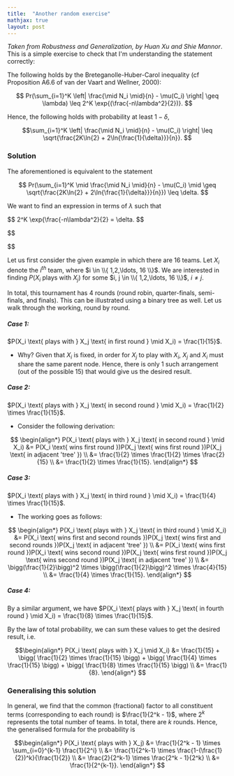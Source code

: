 ```yaml
---
title:  "Another random exercise"
mathjax: true
layout: post
---
```


*Taken from Robustness and Generalization, by Huan Xu and Shie Mannor*. This is a simple exercise to check that I'm understanding the statement correctly:

The following holds by the Breteganolle-Huber-Carol inequality (cf Proposition A6.6 of van der Vaart and Wellner,
2000):

$$
Pr(\sum_{i=1}^K \left| \frac{\mid N_i \mid}{n} - \mu(C_i) \right| \geq \lambda) \leq 2^K \exp{(\frac{-n\lambda^2}{2})}.
$$

Hence, the following holds with probability at least $1 − \delta$,

$$\sum_{i=1}^K \left| \frac{\mid N_i \mid}{n} - \mu(C_i) \right| \leq \sqrt{\frac{2K\ln{2} + 2\ln{\frac{1}{\delta}}}{n}}.
$$

### Solution

The aforementioned is equivalent to the statement

$$
Pr(\sum_{i=1}^K \mid \frac{\mid N_i \mid}{n} - \mu(C_i) \mid \geq \sqrt{\frac{2K\ln{2} + 2\ln{\frac{1}{\delta}}}{n}}) \leq \delta.
$$

We want to find an expression in terms of $\lambda$ such that 

$$
2^K \exp{\frac{-n\lambda^2}{2} = \delta.
$$



$$

$$





Let us first consider the given example in which there are 16 teams. Let $X_i$ denote the $i^{th}$ team, where $i \in \\{ 1,2,\ldots, 16 \\}$. We are interested in finding $P(X_i \text{ plays with } X_j)$ for some $i, j \in \\{ 1,2,\ldots, 16 \\}$, $i \neq j$. 

In total, this tournament has 4 rounds (round robin, quarter-finals, semi-finals, and finals). This can be illustrated using a binary tree as well. Let us walk through the working, round by round.

##### Case 1:
$P(X_i \text{ plays with } X_j \text{ in first round } \mid X_i) = \frac{1}{15}$.

- Why? Given that $X_i$ is fixed, in order for $X_j$ to play with $X_i$, $X_j$ and $X_i$ must share the same parent node. Hence, there is only 1 such arrangement (out of the possible 15) that would give us the desired result.


##### Case 2:
$P(X_i \text{ plays with } X_j \text{ in second round } \mid X_i) = \frac{1}{2} \times \frac{1}{15}$.

- Consider the following derivation:

$$
\begin{align*}
P(X_i \text{ plays with } X_j \text{ in second round } \mid X_i) &= P(X_i \text{ wins first round })P(X_j \text{ wins first round })P(X_j \text{ in adjacent 'tree' }) \\
&= \frac{1}{2} \times \frac{1}{2} \times \frac{2}{15} \\
&= \frac{1}{2} \times \frac{1}{15}.
\end{align*}
$$

##### Case 3:
$P(X_i \text{ plays with } X_j \text{ in third round } \mid X_i) = \frac{1}{4} \times \frac{1}{15}$.

- The working goes as follows:

$$
\begin{align*}
P(X_i \text{ plays with } X_j \text{ in third round } \mid X_i) &= P(X_i \text{ wins first and second rounds })P(X_j \text{ wins first and second rounds })P(X_j \text{ in adjacent 'tree' }) \\
&= P(X_i \text{ wins first round })P(X_i \text{ wins second round })P(X_j \text{ wins first round })P(X_j \text{ wins second round })P(X_j \text{ in adjacent 'tree' }) \\
&= \bigg(\frac{1}{2}\bigg)^2 \times \bigg(\frac{1}{2}\bigg)^2 \times \frac{4}{15} \\
&= \frac{1}{4} \times \frac{1}{15}.
\end{align*}
$$

##### Case 4:

By a similar argument, we have $P(X_i \text{ plays with } X_j \text{ in fourth round } \mid X_i) = \frac{1}{8} \times \frac{1}{15}$.


By the law of total probability, we can sum these values to get the desired result, i.e.

$$\begin{align*}
P(X_i \text{ plays with } X_j \mid X_i) &= \frac{1}{15} + \bigg( \frac{1}{2} \times \frac{1}{15} \bigg) + \bigg( \frac{1}{4} \times \frac{1}{15} \bigg) + \bigg( \frac{1}{8} \times \frac{1}{15} \bigg)  \\
&= \frac{1}{8}.
\end{align*}
$$

### Generalising this solution

In general, we find that the common (fractional) factor to all constituent terms (corresponding to each round) is $\frac{1}{2^k - 1}$, where $2^k$ represents the total number of teams. In total, there are $k$ rounds. Hence, the generalised formula for the probability is

$$\begin{align*}
P(X_i \text{ plays with } X_j) &= \frac{1}{2^k - 1} \times \sum_{i=0}^{k-1} \frac{1}{2^i} \\
&= \frac{1}{2^k-1} \times \frac{1-(\frac{1}{2})^k}{\frac{1}{2}} \\
&= \frac{2}{2^k-1} \times \frac{2^k - 1}{2^k} \\
&= \frac{1}{2^{k-1}}.
\end{align*} $$
